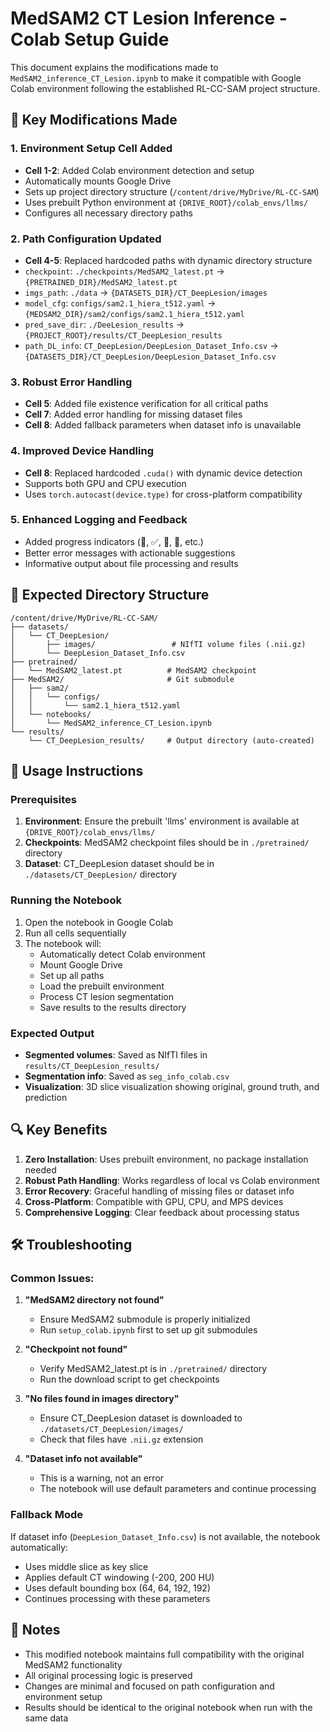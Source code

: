 # MedSAM2 CT Lesion Inference - Colab Setup Guide

This document explains the modifications made to `MedSAM2_inference_CT_Lesion.ipynb` to make it compatible with Google Colab environment following the established RL-CC-SAM project structure.

## 🔧 Key Modifications Made

### 1. **Environment Setup Cell Added**
- **Cell 1-2**: Added Colab environment detection and setup
- Automatically mounts Google Drive
- Sets up project directory structure (`/content/drive/MyDrive/RL-CC-SAM`)
- Uses prebuilt Python environment at `{DRIVE_ROOT}/colab_envs/llms/`
- Configures all necessary directory paths

### 2. **Path Configuration Updated**
- **Cell 4-5**: Replaced hardcoded paths with dynamic directory structure
- `checkpoint`: `./checkpoints/MedSAM2_latest.pt` → `{PRETRAINED_DIR}/MedSAM2_latest.pt`
- `imgs_path`: `./data` → `{DATASETS_DIR}/CT_DeepLesion/images`
- `model_cfg`: `configs/sam2.1_hiera_t512.yaml` → `{MEDSAM2_DIR}/sam2/configs/sam2.1_hiera_t512.yaml`
- `pred_save_dir`: `./DeeLesion_results` → `{PROJECT_ROOT}/results/CT_DeepLesion_results`
- `path_DL_info`: `CT_DeepLesion/DeepLesion_Dataset_Info.csv` → `{DATASETS_DIR}/CT_DeepLesion/DeepLesion_Dataset_Info.csv`

### 3. **Robust Error Handling**
- **Cell 5**: Added file existence verification for all critical paths
- **Cell 7**: Added error handling for missing dataset files
- **Cell 8**: Added fallback parameters when dataset info is unavailable

### 4. **Improved Device Handling**
- **Cell 8**: Replaced hardcoded `.cuda()` with dynamic device detection
- Supports both GPU and CPU execution
- Uses `torch.autocast(device.type)` for cross-platform compatibility

### 5. **Enhanced Logging and Feedback**
- Added progress indicators (🧠, ✅, 📄, 🚀, etc.)
- Better error messages with actionable suggestions
- Informative output about file processing and results

## 📁 Expected Directory Structure

```
/content/drive/MyDrive/RL-CC-SAM/
├── datasets/
│   └── CT_DeepLesion/
│       ├── images/                 # NIfTI volume files (.nii.gz)
│       └── DeepLesion_Dataset_Info.csv
├── pretrained/
│   └── MedSAM2_latest.pt          # MedSAM2 checkpoint
├── MedSAM2/                       # Git submodule
│   ├── sam2/
│   │   └── configs/
│   │       └── sam2.1_hiera_t512.yaml
│   └── notebooks/
│       └── MedSAM2_inference_CT_Lesion.ipynb
└── results/
    └── CT_DeepLesion_results/     # Output directory (auto-created)
```

## 🚀 Usage Instructions

### Prerequisites
1. **Environment**: Ensure the prebuilt 'llms' environment is available at `{DRIVE_ROOT}/colab_envs/llms/`
2. **Checkpoints**: MedSAM2 checkpoint files should be in `./pretrained/` directory
3. **Dataset**: CT_DeepLesion dataset should be in `./datasets/CT_DeepLesion/` directory

### Running the Notebook
1. Open the notebook in Google Colab
2. Run all cells sequentially
3. The notebook will:
   - Automatically detect Colab environment
   - Mount Google Drive
   - Set up all paths
   - Load the prebuilt environment
   - Process CT lesion segmentation
   - Save results to the results directory

### Expected Output
- **Segmented volumes**: Saved as NIfTI files in `results/CT_DeepLesion_results/`
- **Segmentation info**: Saved as `seg_info_colab.csv`
- **Visualization**: 3D slice visualization showing original, ground truth, and prediction

## 🔍 Key Benefits

1. **Zero Installation**: Uses prebuilt environment, no package installation needed
2. **Robust Path Handling**: Works regardless of local vs Colab environment
3. **Error Recovery**: Graceful handling of missing files or dataset info
4. **Cross-Platform**: Compatible with GPU, CPU, and MPS devices
5. **Comprehensive Logging**: Clear feedback about processing status

## 🛠️ Troubleshooting

### Common Issues:

1. **"MedSAM2 directory not found"**
   - Ensure MedSAM2 submodule is properly initialized
   - Run `setup_colab.ipynb` first to set up git submodules

2. **"Checkpoint not found"**
   - Verify MedSAM2_latest.pt is in `./pretrained/` directory
   - Run the download script to get checkpoints

3. **"No files found in images directory"**
   - Ensure CT_DeepLesion dataset is downloaded to `./datasets/CT_DeepLesion/images/`
   - Check that files have `.nii.gz` extension

4. **"Dataset info not available"**
   - This is a warning, not an error
   - The notebook will use default parameters and continue processing

### Fallback Mode
If dataset info (`DeepLesion_Dataset_Info.csv`) is not available, the notebook automatically:
- Uses middle slice as key slice
- Applies default CT windowing (-200, 200 HU)
- Uses default bounding box (64, 64, 192, 192)
- Continues processing with these parameters

## 📝 Notes

- This modified notebook maintains full compatibility with the original MedSAM2 functionality
- All original processing logic is preserved
- Changes are minimal and focused on path configuration and environment setup
- Results should be identical to the original notebook when run with the same data 